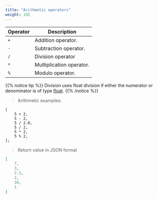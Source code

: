 ```yaml
---
title: "Arithmetic operators"
weight: 192
---
```


Operator | Description
-------- | -----------
`+` | Addition operator.
`-` | Subtraction operator.
`/` | Division operator
`*` | Multiplication operator.
`%` | Modulo operator.

{{% notice tip %}}
Division uses float division if either the numerator or denominator is of type [float](../../data-types/float).
{{% /notice %}}

> Arithmetic examples:

```thingsdb,json_response
[
    5 + 2,
    5 - 2,
    5 / 2.0,
    5 / 2,
    5 * 2,
    5 % 2,
];
```

> Return value in JSON format

```json
[
    7,
    3,
    2.5,
    2,
    10,
    1
]
```
